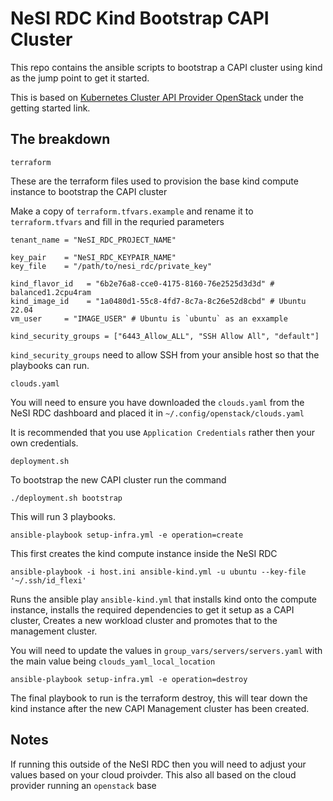 # NeSI RDC Kind Bootstrap CAPI Cluster

This repo contains the ansible scripts to bootstrap a CAPI cluster using kind as the jump point to get it started.

This is based on [Kubernetes Cluster API Provider OpenStack](https://cluster-api-openstack.sigs.k8s.io/) under the getting started link.

## The breakdown

`terraform`

These are the terraform files used to provision the base kind compute instance to bootstrap the CAPI cluster

Make a copy of `terraform.tfvars.example` and rename it to `terraform.tfvars` and fill in the requried parameters

```
tenant_name = "NeSI_RDC_PROJECT_NAME"

key_pair    = "NeSI_RDC_KEYPAIR_NAME"
key_file    = "/path/to/nesi_rdc/private_key"

kind_flavor_id   = "6b2e76a8-cce0-4175-8160-76e2525d3d3d" # balanced1.2cpu4ram
kind_image_id    = "1a0480d1-55c8-4fd7-8c7a-8c26e52d8cbd" # Ubuntu 22.04
vm_user     = "IMAGE_USER" # Ubuntu is `ubuntu` as an exxample

kind_security_groups = ["6443_Allow_ALL", "SSH Allow All", "default"]
```

`kind_security_groups` need to allow SSH from your ansible host so that the playbooks can run. 

`clouds.yaml`

You will need to ensure you have downloaded the `clouds.yaml` from the NeSI RDC dashboard and placed it in `~/.config/openstack/clouds.yaml`

It is recommended that you use `Application Credentials` rather then your own credentials.

`deployment.sh`

To bootstrap the new CAPI cluster run the command

```
./deployment.sh bootstrap
```

This will run 3 playbooks.

`ansible-playbook setup-infra.yml -e operation=create`

This first creates the kind compute instance inside the NeSI RDC

`ansible-playbook -i host.ini ansible-kind.yml -u ubuntu --key-file '~/.ssh/id_flexi'`

Runs the ansible play `ansible-kind.yml` that installs kind onto the compute instance, installs the required dependencies to get it setup as a CAPI cluster, Creates a new workload cluster and promotes that to the management cluster.

You will need to update the values in `group_vars/servers/servers.yaml` with the main value being `clouds_yaml_local_location`

`ansible-playbook setup-infra.yml -e operation=destroy`

The final playbook to run is the terraform destroy, this will tear down the kind instance after the new CAPI Management cluster has been created.

## Notes

If running this outside of the NeSI RDC then you will need to adjust your values based on your cloud proivder. This also all based on the cloud provider running an `openstack` base